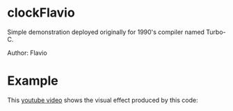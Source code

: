 # clockFlavio
Simple demonstration deployed originally for 1990's compiler named Turbo-C.

Author: Flavio

# Example

This [youtube video](https://www.youtube.com/watch?v=jT5k0GiauMs&t=29s) shows the visual effect produced by this code: 
